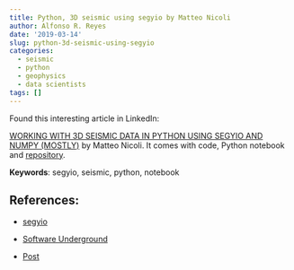 ```yaml
---
title: Python, 3D seismic using segyio by Matteo Nicoli
author: Alfonso R. Reyes
date: '2019-03-14'
slug: python-3d-seismic-using-segyio
categories:
  - seismic
  - python
  - geophysics
  - data scientists
tags: []
---
```


Found this interesting article in LinkedIn: 

[WORKING WITH 3D SEISMIC DATA IN PYTHON USING SEGYIO AND NUMPY (MOSTLY)](https://mycarta.wordpress.com/2019/03/12/working-with-3d-seismic-data-in-python-using-segyio-and-numpy-mostly/) by Matteo Nicoli. It comes with code, Python notebook and [repository](https://github.com/mycarta/faults).

__Keywords__:  segyio, seismic, python, notebook

## References:

* [segyio](https://github.com/jokva/segyio)

* [Software Underground](https://softwareunderground.org/)

* [Post](https://www.linkedin.com/feed/update/urn:li:activity:6511716079096692736)